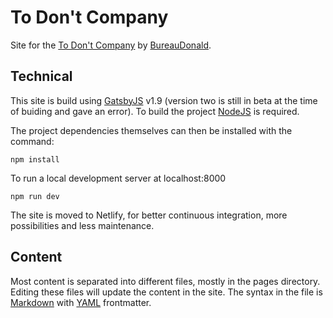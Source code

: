 # To Don't Company

Site for the [To Don't Company](http://todontlist.net) by [BureauDonald](https://www.bureaudonald.com).

## Technical

This site is build using [GatsbyJS](https://www.gatsbyjs.org) v1.9 (version two is still in beta at the time of buiding and gave an error). To build the project [NodeJS](http://www.nodejs.org) is required.

The project dependencies themselves can then be installed with the command:

`npm install`

To run a local development server at localhost:8000

`npm run dev`

The site is moved to Netlify, for better continuous integration, more possibilities and less maintenance.

## Content

Most content is separated into different files, mostly in the pages directory. Editing these files will update the content in the site. The syntax in the file is [Markdown](https://guides.github.com/features/mastering-markdown/) with [YAML](https://en.wikipedia.org/wiki/YAML) frontmatter.
